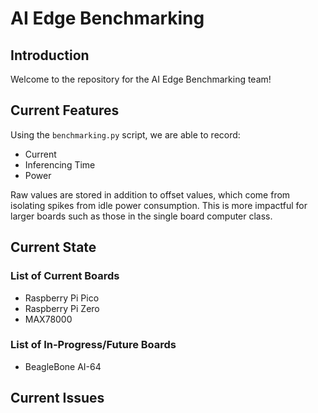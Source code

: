 # AI Edge Benchmarking

## Introduction
Welcome to the repository for the AI Edge Benchmarking team!

## Current Features
Using the `benchmarking.py` script, we are able to record:
- Current
- Inferencing Time
- Power

Raw values are stored in addition to offset values, which come from isolating spikes from idle power consumption. This is more impactful for larger boards such as those in the single board computer class. 

## Current State
### List of Current Boards
- Raspberry Pi Pico
- Raspberry Pi Zero
- MAX78000
### List of In-Progress/Future Boards
- BeagleBone AI-64

## Current Issues
